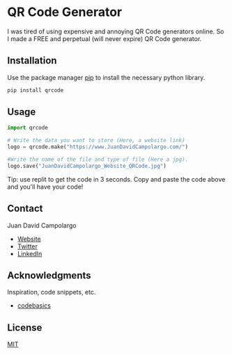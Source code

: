 # QR Code Generator
I was tired of using expensive and annoying QR Code generators online. So I made a FREE and perpetual (will never expire) QR Code generator.


## Installation

Use the package manager [pip](https://pip.pypa.io/en/stable/) to install the necessary python library.

```bash
pip install qrcode
```

## Usage

```python
import qrcode

# Write the data you want to store (Here, a website link)
logo = qrcode.make("https://www.JuanDavidCampolargo.com/")

#Write the name of the file and type of file (Here a jpg).
logo.save("JuanDavidCampolargo_Website_QRCode.jpg")

```
Tip: use replit to get the code in 3 seconds. Copy and paste the code above and you'll have your code!

## Contact
Juan David Campolargo
* [Website](https://juandavidcampolargo.com/contact)
* [Twitter](https://twitter.com/jdcampolargo)
* [LinkedIn](https://linkedin.com/in/jdcampolargo)


## Acknowledgments

Inspiration, code snippets, etc.
* [codebasics](https://www.youtube.com/channel/UCh9nVJoWXmFb7sLApWGcLPQ)

## License
[MIT](https://choosealicense.com/licenses/mit/)
